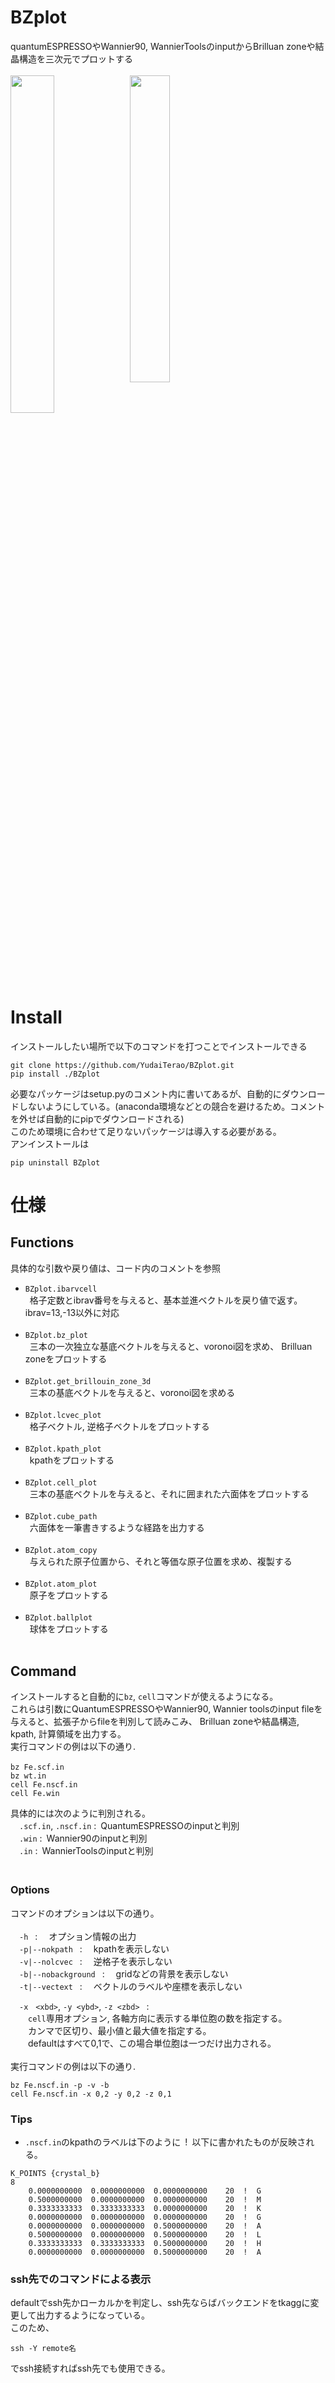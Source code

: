 # BZplot
quantumESPRESSOやWannier90, WannierToolsのinputからBrilluan zoneや結晶構造を三次元でプロットする<br><br>
<img src="https://github.com/user-attachments/assets/2631d5be-d202-4b08-8f7b-25b901cf6475" width="37.2%" align="top" />
<img src="https://github.com/user-attachments/assets/9e2822b5-6e30-48be-95c8-6a76968e7347" width="35.5%"  align="top"/>
# Install
  インストールしたい場所で以下のコマンドを打つことでインストールできる
  ```
  git clone https://github.com/YudaiTerao/BZplot.git
  pip install ./BZplot
  ```
  必要なパッケージはsetup.pyのコメント内に書いてあるが、自動的にダウンロードしないようにしている。(anaconda環境などとの競合を避けるため。コメントを外せば自動的にpipでダウンロードされる)<br>
  このため環境に合わせて足りないパッケージは導入する必要がある。<br>アンインストールは
  ```
  pip uninstall BZplot
  ```
  
# 仕様
  ## Functions
  具体的な引数や戻り値は、コード内のコメントを参照<br>
  - `BZplot.ibarvcell`<br>
  &ensp;格子定数とibrav番号を与えると、基本並進ベクトルを戻り値で返す。ibrav=13,-13以外に対応<br><br>
  - `BZplot.bz_plot`<br>
  &ensp;三本の一次独立な基底ベクトルを与えると、voronoi図を求め、 Brilluan zoneをプロットする<br><br>
  - `BZplot.get_brillouin_zone_3d`<br>
  &ensp;三本の基底ベクトルを与えると、voronoi図を求める<br><br>
  - `BZplot.lcvec_plot`<br>
  &ensp;格子ベクトル, 逆格子ベクトルをプロットする<br><br>
  - `BZplot.kpath_plot`<br>
  &ensp;kpathをプロットする<br><br>
  - `BZplot.cell_plot`<br>
  &ensp;三本の基底ベクトルを与えると、それに囲まれた六面体をプロットする<br><br>
  - `BZplot.cube_path`<br>
  &ensp;六面体を一筆書きするような経路を出力する<br><br>
  - `BZplot.atom_copy`<br>
  &ensp;与えられた原子位置から、それと等価な原子位置を求め、複製する<br><br>
  - `BZplot.atom_plot`<br>
  &ensp;原子をプロットする<br><br>
  - `BZplot.ballplot`<br>
  &ensp;球体をプロットする<br><br>
  ## Command
  インストールすると自動的に`bz`, `cell`コマンドが使えるようになる。<br>
  これらは引数にQuantumESPRESSOやWannier90, Wannier toolsのinput fileを与えると、拡張子からfileを判別して読みこみ、  Brilluan zoneや結晶構造, kpath, 計算領域を出力する。<br>
  実行コマンドの例は以下の通り.
  ```
  bz Fe.scf.in　　
  bz wt.in
  cell Fe.nscf.in
  cell Fe.win
  ```
  具体的には次のように判別される。<br>
  &ensp;&ensp;`.scf.in`, `.nscf.in` :&ensp;QuantumESPRESSOのinputと判別<br>
  &ensp;&ensp;`.win` :&ensp;Wannier90のinputと判別<br>
  &ensp;&ensp;`.in` :&ensp;WannierToolsのinputと判別<br>
　<br>
  ### Options
  コマンドのオプションは以下の通り。<br><br>
  &ensp;&ensp;`-h`&ensp;  :&ensp;&ensp;  オプション情報の出力<br>
  &ensp;&ensp;`-p|--nokpath`&ensp; :&ensp;&ensp;  kpathを表示しない<br>
  &ensp;&ensp;`-v|--nolcvec`&ensp; :&ensp;&ensp;  逆格子を表示しない<br>
  &ensp;&ensp;`-b|--nobackground`&ensp;  :&ensp;&ensp;  gridなどの背景を表示しない<br>
  &ensp;&ensp;`-t|--vectext`&ensp;  :&ensp;&ensp;  ベクトルのラベルや座標を表示しない<br>
  
  &ensp;&ensp;`-x　<xbd>`, `-y <ybd>`, `-z <zbd>`&ensp;  :<br>
  &ensp;&ensp;&ensp;&ensp;`cell`専用オプション, 各軸方向に表示する単位胞の数を指定する。<br>
  &ensp;&ensp;&ensp;&ensp;カンマで区切り、最小値と最大値を指定する。<br>
  &ensp;&ensp;&ensp;&ensp;defaultはすべて0,1で、この場合単位胞は一つだけ出力される。
  <br><br>
  実行コマンドの例は以下の通り.
  ```
  bz Fe.nscf.in -p -v -b
  cell Fe.nscf.in -x 0,2 -y 0,2 -z 0,1
  ```
  
  ### Tips
  - `.nscf.in`のkpathのラベルは下のように&ensp;!&ensp;以下に書かれたものが反映される。

```
K_POINTS {crystal_b}
8
    0.0000000000  0.0000000000  0.0000000000    20  !  G
    0.5000000000  0.0000000000  0.0000000000    20  !  M
    0.3333333333  0.3333333333  0.0000000000    20  !  K
    0.0000000000  0.0000000000  0.0000000000    20  !  G
    0.0000000000  0.0000000000  0.5000000000    20  !  A
    0.5000000000  0.0000000000  0.5000000000    20  !  L
    0.3333333333  0.3333333333  0.5000000000    20  !  H
    0.0000000000  0.0000000000  0.5000000000    20  !  A
```

  ### ssh先でのコマンドによる表示
  defaultでssh先かローカルかを判定し、ssh先ならばバックエンドをtkaggに変更して出力するようになっている。<br>
  このため、
```
ssh -Y remote名
```
  でssh接続すればssh先でも使用できる。<br>

